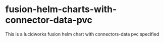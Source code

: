 # fusion-helm-charts-with-connector-data-pvc
This is a lucidworks fusion helm chart with connectors-data pvc specified

